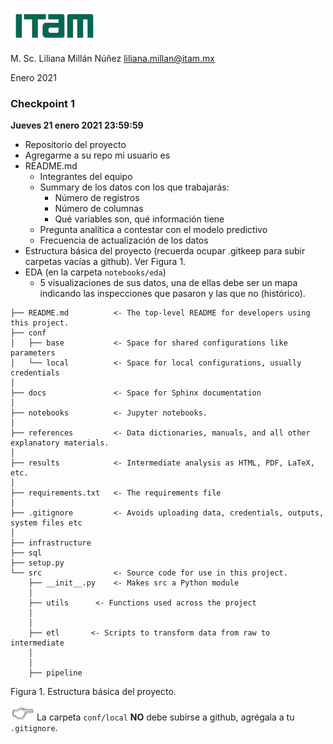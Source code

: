 ![](/images/itam_logo.png)

M. Sc. Liliana Millán Núñez liliana.millan@itam.mx

Enero 2021

### Checkpoint 1

**Jueves 21 enero 2021 23:59:59**

+ Repositorio del proyecto
+ Agregarme a su repo mi usuario es
+ README.md
  + Integrantes del equipo
  + Summary de los datos con los que trabajarás:
    + Número de registros
    + Número de columnas
    + Qué variables son, qué información tiene
  + Pregunta analítica a contestar con el modelo predictivo
  + Frecuencia de actualización de los datos
+ Estructura básica del proyecto (recuerda ocupar .gitkeep para subir carpetas vacías a github). Ver Figura 1.  
+ EDA (en la carpeta `notebooks/eda`)
  + 5 visualizaciones de sus datos, una de ellas debe ser un mapa indicando las inspecciones que pasaron y las que no (histórico).


```
├── README.md          <- The top-level README for developers using this project.
├── conf
│   ├── base           <- Space for shared configurations like parameters
│   └── local          <- Space for local configurations, usually credentials
│
├── docs               <- Space for Sphinx documentation
│
├── notebooks          <- Jupyter notebooks.
│
├── references         <- Data dictionaries, manuals, and all other explanatory materials.
│
├── results            <- Intermediate analysis as HTML, PDF, LaTeX, etc.
│
├── requirements.txt   <- The requirements file
│
├── .gitignore         <- Avoids uploading data, credentials, outputs, system files etc
│
├── infrastructure
├── sql
├── setup.py
└── src                <- Source code for use in this project.
    ├── __init__.py    <- Makes src a Python module
    │
    ├── utils      <- Functions used across the project
    │
    │
    ├── etl       <- Scripts to transform data from raw to intermediate
    │
    │
    ├── pipeline
```
Figura 1. Estructura básica del proyecto.

![](images/pointer.png) La carpeta `conf/local` **NO** debe subirse a github, agrégala a tu `.gitignore`.
